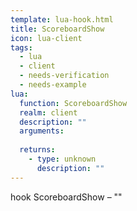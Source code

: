 ```yaml
---
template: lua-hook.html
title: ScoreboardShow
icon: lua-client
tags:
  - lua
  - client
  - needs-verification
  - needs-example
lua:
  function: ScoreboardShow
  realm: client
  description: ""
  arguments:
  
  returns:
    - type: unknown
      description: ""
---
```


<div class="lua__search__keywords">
hook ScoreboardShow &#x2013; ""
</div>
